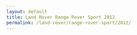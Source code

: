 ```yaml
---
layout: default
title: Land Rover Range Rover Sport 2012
permalink: /land-rover/range-rover-sport/2012/
---
```

